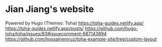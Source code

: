 # Jian Jiang's website
Powered by Hugo (Themes: Toha)
https://toha-guides.netlify.app/
https://toha-guides.netlify.app/posts/
https://github.com/hugo-toha/toha/issues/83#issuecomment-687143894
https://github.com/hossainemruz/toha-example-site/tree/custom-layout
